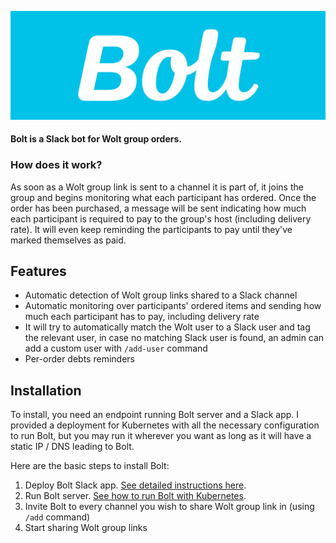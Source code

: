 ![bolt](docs/assets/bolt_gh.png)

#### Bolt is a Slack bot for Wolt group orders.

### How does it work?
As soon as a Wolt group link is sent to a channel it is part of, 
it joins the group and begins monitoring what each participant has ordered.
Once the order has been purchased, 
a message will be sent indicating how much each participant is required to pay to the group's host (including delivery rate). 
It will even keep reminding the participants to pay until they've marked themselves as paid.

## Features
* Automatic detection of Wolt group links shared to a Slack channel
* Automatic monitoring over participants' ordered items and sending how much each participant has to pay, including delivery rate
* It will try to automatically match the Wolt user to a Slack user and tag the relevant user, in case no matching Slack user is found, an admin can add a custom user with `/add-user` command
* Per-order debts reminders

## Installation
To install, you need an endpoint running Bolt server and a Slack app.
I provided a deployment for Kubernetes with all the necessary configuration to run Bolt,
but you may run it wherever you want as long as it will have a static IP / DNS leading to Bolt.

Here are the basic steps to install Bolt:
1. Deploy Bolt Slack app. [See detailed instructions here](docs/installation/slack_app.md).
2. Run Bolt server. [See how to run Bolt with Kubernetes](./docs/installation/k8s.md).
3. Invite Bolt to every channel you wish to share Wolt group link in (using `/add` command)
4. Start sharing Wolt group links